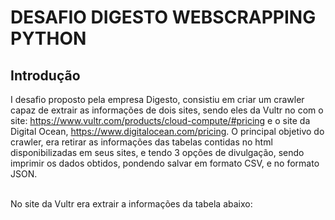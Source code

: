 # DESAFIO DIGESTO WEBSCRAPPING PYTHON

## Introdução

I desafio proposto pela empresa Digesto, consistiu em criar um crawler capaz de extrair as informações de dois sites, sendo eles da Vultr no 
com o site: https://www.vultr.com/products/cloud-compute/#pricing e o site da Digital Ocean, https://www.digitalocean.com/pricing. O principal 
objetivo do crawler, era retirar as informações das tabelas contidas no html disponibilizadas em seus sites, e tendo 3 opções de divulgação, sendo 
imprimir os dados obtidos, pondendo salvar em formato CSV, e no formato JSON.<br>

<br> No site da Vultr era extrair a informações da tabela abaixo:

